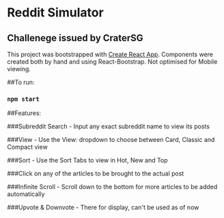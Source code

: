 # Reddit Simulator
## Challenege issued by CraterSG

This project was bootstrapped with [Create React App](https://github.com/facebook/create-react-app).
Components were created both by hand and using React-Bootstrap.
Not optimised for Mobile viewing.



##To run:

### `npm start`

##Features:

###Subreddit Search - Input any exact subreddit name to view its posts

###View - Use the View: dropdown to choose between Card, Classic and Compact view

###Sort - Use the Sort Tabs to view in Hot, New and Top

###Click on any of the articles to be brought to the actual post

###Infinite Scroll - Scroll down to the bottom for more articles to be added automatically 

###Upvote & Downvote - There for display, can't be used as of now
